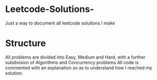 # Leetcode-Solutions-
Just a way to document all leetcode solutions I make 

# Structure 

All problems are divided into Easy, Medium and Hard, with a further subdivision of Algorithms and Concurrency problems 
All code is commented with an explanation so as to understand how I reached my solution.

